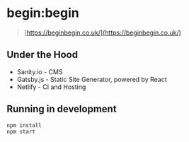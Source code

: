 # begin:begin

> [https://beginbegin.co.uk/](https://beginbegin.co.uk/)

## Under the Hood

- Sanity.io - CMS
- Gatsby.js - Static Site Generator, powered by React
- Netlify - CI and Hosting

## Running in development

```bash
npm install
npm start
```
